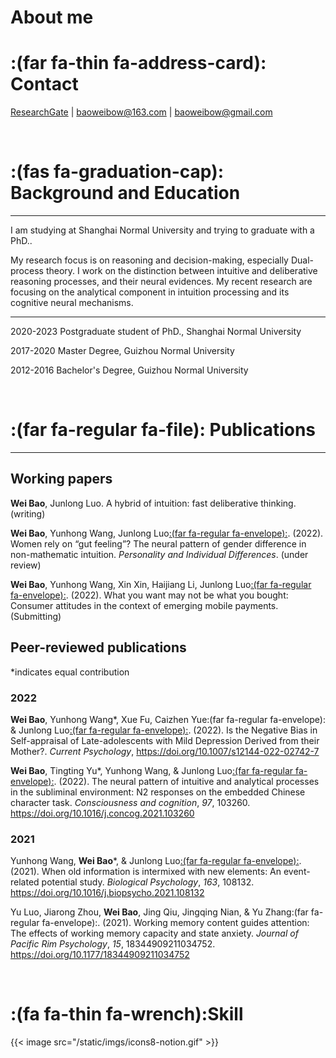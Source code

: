 # About me


# :(far fa-thin fa-address-card): Contact 

[ResearchGate](https://www.researchgate.net/profile/Wei-Bao-9) | baoweibow@163.com | baoweibow@gmail.com

<br>

# :(fas fa-graduation-cap): Background and Education

---

I am studying at Shanghai Normal University and trying to graduate with a PhD.. 

My research focus is on reasoning and decision-making, especially Dual-process theory. I work on the distinction between intuitive and deliberative reasoning processes, and their neural evidences. My recent research are focusing on the analytical component in intuition processing and its cognitive neural mechanisms. 

---

2020-2023 Postgraduate student of PhD., Shanghai Normal University

2017-2020 Master Degree, Guizhou Normal University

2012-2016 Bachelor's Degree, Guizhou Normal University

<br>

# :(far fa-regular fa-file): Publications

---

## Working papers

**Wei Bao**, Junlong Luo. A hybrid of intuition: fast deliberative thinking. (writing)

**Wei Bao**, Yunhong Wang, Junlong Luo[:(far fa-regular fa-envelope):](https://www.researchgate.net/profile/Junlong-Luo). (2022). Women rely on “gut feeling”? The neural pattern of gender difference in non-mathematic intuition. *Personality and Individual Differences*. (under review) 

**Wei Bao**, Yunhong Wang, Xin Xin, Haijiang Li, Junlong Luo[:(far fa-regular fa-envelope):](https://www.researchgate.net/profile/Junlong-Luo). (2022). What you want may not be what you bought: Consumer attitudes in the context of emerging mobile payments. (Submitting)

## Peer-reviewed publications

*indicates equal contribution

### 2022

**Wei Bao**, Yunhong Wang*, Xue Fu, Caizhen Yue:(far fa-regular fa-envelope): & Junlong Luo[:(far fa-regular fa-envelope):](https://www.researchgate.net/profile/Junlong-Luo). (2022). Is the Negative Bias in Self-appraisal of Late-adolescents with Mild Depression Derived from their Mother?. *Current Psychology*, https://doi.org/10.1007/s12144-022-02742-7

**Wei Bao**, Tingting Yu*, Yunhong Wang, & Junlong Luo[:(far fa-regular fa-envelope):](https://www.researchgate.net/profile/Junlong-Luo). (2022). The neural pattern of intuitive and analytical processes in the subliminal environment: N2 responses on the embedded Chinese character task. *Consciousness and cognition*, *97*, 103260. https://doi.org/10.1016/j.concog.2021.103260

### 2021

Yunhong Wang, **Wei Bao***, & Junlong Luo[:(far fa-regular fa-envelope):](https://www.researchgate.net/profile/Junlong-Luo). (2021). When old information is intermixed with new elements: An event-related potential study. *Biological Psychology*, *163*, 108132. https://doi.org/10.1016/j.biopsycho.2021.108132

Yu Luo, Jiarong Zhou, **Wei Bao**, Jing Qiu, Jingqing Nian, & Yu Zhang:(far fa-regular fa-envelope):. (2021). Working memory content guides attention: The effects of working memory capacity and state anxiety. *Journal of Pacific Rim Psychology*, *15*, 18344909211034752. https://doi.org/10.1177/18344909211034752

<br>

# :(fa fa-thin fa-wrench):Skill 



{{< image src="/static/imgs/icons8-notion.gif" >}}
